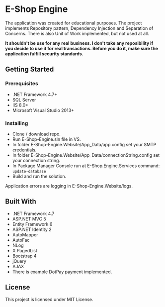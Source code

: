 # E-Shop Engine
The application was created for educational purposes. 
The project implements Repository pattern, Dependency Injection and Separation of Concerns.
There is also Unit of Work implemented, but not used at all.

**It shouldn't be use for any real business. I don't take any reposibility if you decide to use it for real transactions. Before you do it, make sure the application fulfill security standards.**

## Getting Started
### Prerequisites
* .NET Framework 4.7+
* SQL Server
* IIS 8.0+
* Microsoft Visual Studio 2013+

### Installing
* Clone / download repo.
* Run E-Shop-Engine.sln file in VS.
* In folder E-Shop-Engine.Website/App_Data/app.config set your SMTP credentials.
* In folder E-Shop-Engine.Website/App_Data/connectionString.config set your connection string.
* In Package Manager Console run at E-Shop.Engine.Services command:
```update-database```
* Build and run the solution.

Application errors are logging in E-Shop-Engine.Website/logs.

## Built With
* .NET Framework 4.7
* ASP.NET MVC 5
* Entity Framework 6
* ASP.NET Identity 2
* AutoMapper
* AutoFac
* NLog
* X.PagedList
* Bootstrap 4
* jQuery
* AJAX
* There is example DotPay payment implemented.

## License
This project is licensed under MIT License.
